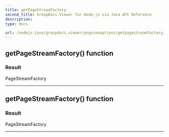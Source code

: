 ```yaml
---
title: getPageStreamFactory
second_title: GroupDocs.Viewer for Node.js via Java API Reference
description: 
type: docs

url: /nodejs-java/groupdocs.viewer/pngviewoptions/getpagestreamfactory/
---
```


## getPageStreamFactory()  function


### Result
PageStreamFactory


---


## getPageStreamFactory()  function


### Result
PageStreamFactory


---


